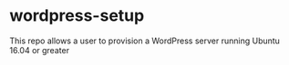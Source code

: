 # wordpress-setup
This repo allows a user to provision a WordPress server running Ubuntu 16.04 or greater
